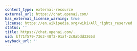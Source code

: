 ```yaml
---
content_type: external-resource
external_url: https://chat.openai.com/
has_external_license_warning: true
license: https://en.wikipedia.org/wiki/All_rights_reserved
status: ''
title: https://chat.openai.com/.
uid: bf71f579-7363-48f2-91af-2c0abdd3265d
wayback_url: ''
---
```

